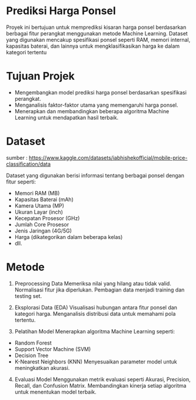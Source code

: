 # Prediksi Harga Ponsel
Proyek ini bertujuan untuk memprediksi kisaran harga ponsel berdasarkan berbagai fitur perangkat menggunakan metode Machine Learning. Dataset yang digunakan mencakup spesifikasi ponsel seperti RAM, memori internal, kapasitas baterai, dan lainnya untuk mengklasifikasikan harga ke dalam kategori tertentu

# Tujuan Projek
- Mengembangkan model prediksi harga ponsel berdasarkan spesifikasi perangkat.
- Menganalisis faktor-faktor utama yang memengaruhi harga ponsel.
- Menerapkan dan membandingkan beberapa algoritma Machine Learning untuk mendapatkan hasil terbaik.

# Dataset
sumber : https://www.kaggle.com/datasets/iabhishekofficial/mobile-price-classification/data

Dataset yang digunakan berisi informasi tentang berbagai ponsel dengan fitur seperti:
- Memori RAM (MB)
- Kapasitas Baterai (mAh)
- Kamera Utama (MP)
- Ukuran Layar (inch)
- Kecepatan Prosesor (GHz)
- Jumlah Core Prosesor
- Jenis Jaringan (4G/5G)
- Harga (dikategorikan dalam beberapa kelas)
- dll.


# Metode
1. Preprocessing Data
  Memeriksa nilai yang hilang atau tidak valid.
  Normalisasi fitur jika diperlukan.
  Pembagian data menjadi training dan testing set.

2. Eksplorasi Data (EDA)
  Visualisasi hubungan antara fitur ponsel dan kategori harga.
  Menganalisis distribusi data untuk memahami pola tertentu.

3. Pelatihan Model
  Menerapkan algoritma Machine Learning seperti:
  - Random Forest 
  - Support Vector Machine (SVM) 
  - Decision Tree 
  - K-Nearest Neighbors (KNN) 
  Menyesuaikan parameter model untuk meningkatkan akurasi.

4. Evaluasi Model
  Menggunakan metrik evaluasi seperti Akurasi, Precision, Recall, dan Confusion Matrix.
  Membandingkan kinerja setiap algoritma untuk menentukan model terbaik.
